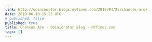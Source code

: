 ```yaml
---
link: http://opinionator.blogs.nytimes.com/2010/04/25/chances-are/
date: 2010-06-16 15:23 UTC
# published: false
published: true
title: Chances Are - Opinionator Blog - NYTimes.com
tags: []
---
```



